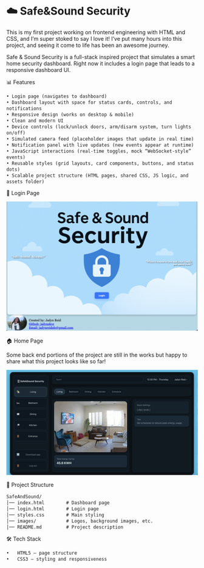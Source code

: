 # ☁️ Safe&Sound Security

This is my first project working on frontend engineering with HTML and CSS, and I’m super stoked to say I love it!
I’ve put many hours into this project, and seeing it come to life has been an awesome journey.

Safe & Sound Security is a full-stack inspired project that simulates a smart home security dashboard.
Right now it includes a login page that leads to a responsive dashboard UI.

📊 Features

	• Login page (navigates to dashboard)
	• Dashboard layout with space for status cards, controls, and notifications
	• Responsive design (works on desktop & mobile)
	• Clean and modern UI
    • Device controls (lock/unlock doors, arm/disarm system, turn lights on/off)
	• Simulated camera feed (placeholder images that update in real time)
	• Notification panel with live updates (new events appear at runtime)
	• JavaScript interactions (real-time toggles, mock “WebSocket-style” events)
	• Reusable styles (grid layouts, card components, buttons, and status dots)
	• Scalable project structure (HTML pages, shared CSS, JS logic, and assets folder)
 
🔑 Login Page

 ![Screenshot](login-photo.png)

🏠 Home Page

Some back end portions of the project are still in the works but happy to share what this project looks like so far!

 ![Screenshot](Dashboard.png)


📂 Project Structure

    SafeAndSound/
    │── index.html        # Dashboard page
    │── login.html        # Login page
    │── styles.css        # Main styling
    │── images/           # Logos, background images, etc.
    │── README.md         # Project description

🛠️ Tech Stack

	•	HTML5 – page structure
	•	CSS3 – styling and responsiveness

